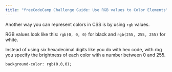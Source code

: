 ```yaml
---
title: "freeCodeCamp Challenge Guide: Use RGB values to Color Elements"
---
```


Another way you can represent colors in CSS is by using `rgb` values.

RGB values look like this: `rgb(0, 0, 0)` for black and `rgb(255, 255, 255)` for white.

Instead of using six hexadecimal digits like you do with hex code, with rbg you specify the brightness of each color with a number between 0 and 255.

    background-color: rgb(0,0,0);
